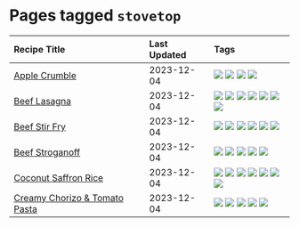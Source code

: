 # Pages tagged `stovetop`

|Recipe Title|Last Updated|Tags
|:---|:---|:---|
|[Apple Crumble](../recipes/applecrumble.md)|2023-12-04|[![](https://img.shields.io/badge/tag-dessert-4e6ea)](../tags/dessert.md) [![](https://img.shields.io/badge/tag-stovetop-28ab17)](../tags/stovetop.md) [![](https://img.shields.io/badge/tag-vegan-8f457a)](../tags/vegan.md) [![](https://img.shields.io/badge/tag-vegetarian-f6b493)](../tags/vegetarian.md)|
|[Beef Lasagna](../recipes/beeflasagna.md)|2023-12-04|[![](https://img.shields.io/badge/tag-baked-659a8f)](../tags/baked.md) [![](https://img.shields.io/badge/tag-beef-13fda6)](../tags/beef.md) [![](https://img.shields.io/badge/tag-dinner-9acea8)](../tags/dinner.md) [![](https://img.shields.io/badge/tag-easy-9fef19)](../tags/easy.md) [![](https://img.shields.io/badge/tag-italian-95446)](../tags/italian.md) [![](https://img.shields.io/badge/tag-pasta-acbc2f)](../tags/pasta.md) [![](https://img.shields.io/badge/tag-stovetop-28ab17)](../tags/stovetop.md)|
|[Beef Stir Fry](../recipes/beefstirfry.md)|2023-12-04|[![](https://img.shields.io/badge/tag-asian-9d5b24)](../tags/asian.md) [![](https://img.shields.io/badge/tag-beef-13fda6)](../tags/beef.md) [![](https://img.shields.io/badge/tag-dinner-9acea8)](../tags/dinner.md) [![](https://img.shields.io/badge/tag-pasta-acbc2f)](../tags/pasta.md) [![](https://img.shields.io/badge/tag-stovetop-28ab17)](../tags/stovetop.md) [![](https://img.shields.io/badge/tag-versatile-99d437)](../tags/versatile.md)|
|[Beef Stroganoff](../recipes/beefstroganoff.md)|2023-12-04|[![](https://img.shields.io/badge/tag-beef-13fda6)](../tags/beef.md) [![](https://img.shields.io/badge/tag-dairy-8a534c)](../tags/dairy.md) [![](https://img.shields.io/badge/tag-dinner-9acea8)](../tags/dinner.md) [![](https://img.shields.io/badge/tag-russian-e5fa6f)](../tags/russian.md) [![](https://img.shields.io/badge/tag-stovetop-28ab17)](../tags/stovetop.md)|
|[Coconut Saffron Rice](../recipes/coconutsaffronrice.md)|2023-12-04|[![](https://img.shields.io/badge/tag-expensive-d4602a)](../tags/expensive.md) [![](https://img.shields.io/badge/tag-rice-427cd)](../tags/rice.md) [![](https://img.shields.io/badge/tag-sides-d5a11)](../tags/sides.md) [![](https://img.shields.io/badge/tag-stovetop-28ab17)](../tags/stovetop.md) [![](https://img.shields.io/badge/tag-thai-6d71)](../tags/thai.md) [![](https://img.shields.io/badge/tag-vegan-8f457a)](../tags/vegan.md) [![](https://img.shields.io/badge/tag-vegetarian-f6b493)](../tags/vegetarian.md)|
|[Creamy Chorizo & Tomato Pasta](../recipes/creamychorizotomatopasta.md)|2023-12-04|[![](https://img.shields.io/badge/tag-boiled-acaf3f)](../tags/boiled.md) [![](https://img.shields.io/badge/tag-dinner-9acea8)](../tags/dinner.md) [![](https://img.shields.io/badge/tag-italian-95446)](../tags/italian.md) [![](https://img.shields.io/badge/tag-pasta-acbc2f)](../tags/pasta.md) [![](https://img.shields.io/badge/tag-stovetop-28ab17)](../tags/stovetop.md)|